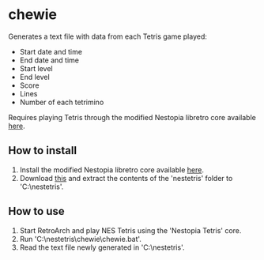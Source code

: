 # chewie

Generates a text file with data from each Tetris game played:
* Start date and time
* End date and time
* Start level
* End level
* Score
* Lines
* Number of each tetrimino

Requires playing Tetris through the modified Nestopia libretro core available [here](https://github.com/rlnilsen/libretro_nestopia_tetris).

## How to install

1. Install the modified Nestopia libretro core available [here](https://github.com/rlnilsen/libretro_nestopia_tetris).
2. Download [this](https://github.com/rlnilsen/chewie/archive/master.zip) and extract the contents of the 'nestetris' folder to 'C:\nestetris\'.

## How to use

1. Start RetroArch and play NES Tetris using the 'Nestopia Tetris' core.
2. Run 'C:\nestetris\chewie\chewie.bat'.
3. Read the text file newly generated in 'C:\nestetris\'.
